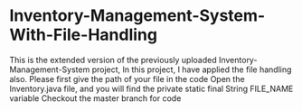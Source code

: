 # Inventory-Management-System-With-File-Handling
This is the extended version of the previously uploaded Inventory-Management-System project, In this project, I have applied the file handling also.
Please first give the path of your file in the code
Open the Inventory.java file, and you will find the private static final String FILE_NAME variable
Checkout the master branch for code
